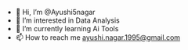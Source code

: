 - 👋 Hi, I’m @Ayushi5nagar
- 👀 I’m interested in Data Analysis
- 🌱 I’m currently learning Ai Tools
- 📫 How to reach me ayushi.nagar.1995@gmail.com


<!---
Ayushi5nagar/Ayushi5nagar is a ✨ special ✨ repository because its `README.md` (this file) appears on your GitHub profile.
You can click the Preview link to take a look at your changes.
--->
